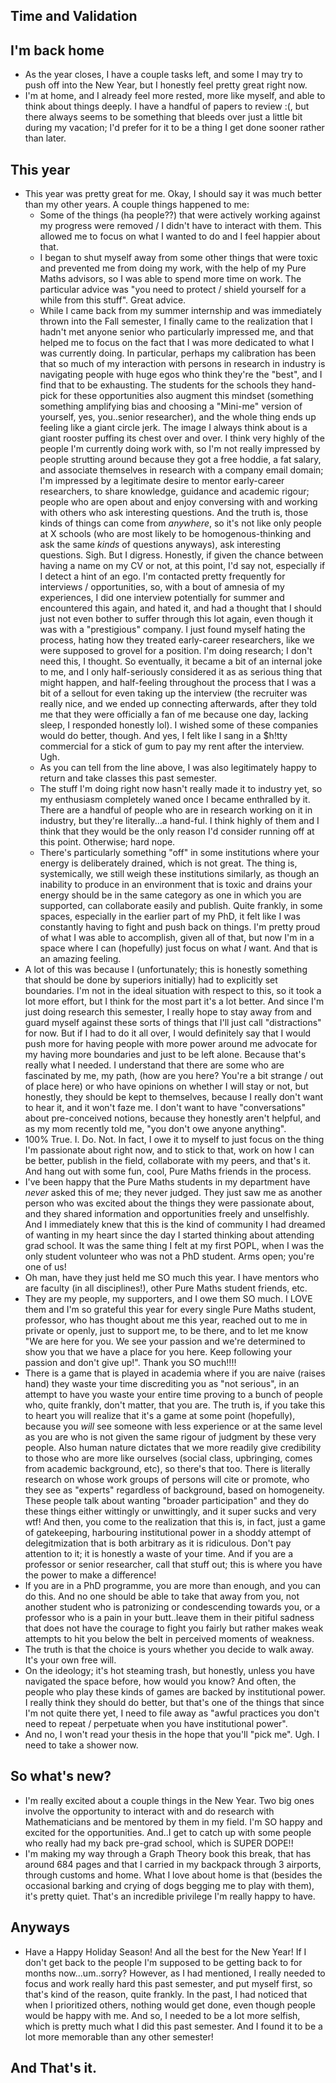 ## Time and Validation

## I'm back home
- As the year closes, I have a couple tasks left, and some I may try to push off into the New Year, but I honestly feel pretty great right now.
- I'm at home, and I already feel more rested, more like myself, and able to think about things deeply. I have a handful of papers to review :(,
but there always seems to be something that bleeds over just a little bit during my vacation; I'd prefer for it to be a thing I get done sooner
rather than later.

## This year
- This year was pretty great for me. Okay, I should say it was much better than my other years. A couple things happened to me:
  - Some of the things (ha people??) that were actively working against my progress were removed / I didn't have to interact with them. 
  This allowed me to focus on what I wanted to do and I feel happier
  about that.
  - I began to shut myself away from some other things that were toxic and prevented me from doing my work, with the help of my Pure Maths advisors, so 
  I was able to spend more time on work. The particular advice was "you need to protect / shield yourself for a while from this stuff". Great advice.
  - While I came back from my summer internship and was immediately thrown into the Fall semester, I finally came to the realization that I hadn't met
  anyone senior who particularly impressed me, and that helped me to focus on the fact that I was more dedicated to what I was currently doing.
  In particular, perhaps my calibration has been that so much of my interaction with persons in research in industry is navigating people with 
  huge egos who think they're the "best", and I find that to be exhausting. The students for the schools they hand-pick for these opportunities
  also augment this mindset (something something amplifying bias and choosing a "Mini-me" version of yourself, yes, you..senior researcher), 
  and the whole thing ends up feeling like a giant circle jerk. The image I always think
  about is a giant rooster puffing its chest over and over.
  I think very highly of the people I'm currently doing work with, so
  I'm not really impressed by people strutting around because they got a free hoddie, a fat salary, and associate themselves in research with a 
  company email domain; I'm impressed by a legitimate desire to mentor early-career researchers, to share knowledge, guidance and academic rigour;
  people who are open about and enjoy conversing with and working with others who ask interesting questions. And the truth is, those kinds of things
  can come from *anywhere*, so it's not like only people at X schools (who are most likely to be homogenous-thinking and ask the same *kinds* of questions
  anyways), ask interesting questions. Sigh. But I digress.
  Honestly, if given the chance between having a name on my CV or not,
  at this point, I'd say not, especially if I detect a hint of an ego. I'm contacted pretty frequently for interviews / opportunities, so, with a bout
  of amnesia of my experiences, I 
  did one interview potentially for summer and encountered this again,
  and hated it, and had a thought that I should just not even bother to suffer through this lot again, even though it was with a "prestigious" company.
  I just found myself hating the process, hating how they treated early-career researchers, like we were supposed to grovel for a position. I'm doing
  research; I don't need this, I thought. So eventually, it became a bit of an internal joke to me, and I only half-seriously considered it as as serious
  thing that might happen, and half-feeling throughout the process that I was a bit of a sellout for even taking up the interview (the recruiter was
  really nice, and we ended up connecting afterwards, after they told me that they were officially a fan of me because one day, lacking sleep, I responded
  honestly lol). I wished some of these companies would
  do better, though. And yes, I felt like I sang in a $h!tty commercial for a stick of gum to pay my rent after the interview. Ugh.
  - As you can tell from the line above, I was also legitimately happy to return and take classes this past semester.
  - The stuff I'm doing right now hasn't really made it to industry yet, so my enthusiasm completely waned once I became enthralled by it. There are
  a handful of people who are in research working on it in industry, but they're literally...a hand-ful. I think highly of them and I think that 
  they would be the only reason I'd consider running off at this point. Otherwise; hard nope.
  - There's particularly something "off" in some institutions where your energy is deliberately drained, which is not great. The thing is,
  systemically, we still weigh these institutions similarly, as though an inability to produce in an environment that is toxic and drains 
  your energy should be in the same category as one in which you are supported, can collaborate easily and publish. Quite frankly,
  in some spaces, especially in the earlier part of my PhD, it felt like I was constantly having to fight and push back on things. I'm 
  pretty proud of what I was able to accomplish, given all of that, but now I'm in a space where I can (hopefully) just focus on what *I* want.
  And that is an amazing feeling.
- A lot of this was because I (unfortunately; this is honestly something that should be done by superiors initially) had to explicitly set boundaries. 
I'm not in the ideal situation with respect to this, so it took a lot more effort,
but I think for the most part it's a lot better. And since I'm just doing research this semester, I really hope to stay away from and guard myself
against these sorts of things that I'll just call "distractions" for now. But if I had to do it all over, I would definitely say that I would push
more for having people with more power around me advocate for my having more boundaries and just to be left alone. 
Because that's really what I needed. I understand that there are some who are fascinated by me, my path, (how are you here? You're a bit strange / out
of place here)
or who have opinions on whether I will stay
or not, but honestly, they should be kept to themselves, because I really don't want to hear it, and it won't faze me. I don't want to have 
"conversations" about pre-conceived notions, because they honestly aren't helpful, and as my mom recently told me, "you don't owe anyone anything".
- 100% True. I. Do. Not. In fact, I owe it to myself to just focus on the thing I'm passionate about right now, and to stick to that, work on 
how I can be better, publish in the field, collaborate with my peers, and that's it. And hang out with some fun, cool, Pure Maths friends in the process.
- I've been happy that the Pure Maths students in my department have *never* asked this of me; they never judged. They just saw me as another person
who was excited about the things they were passionate about, and they shared information and opportunities freely and unselfishly. And I immediately
knew that this is the kind of community I had dreamed of wanting in my heart since the day I started thinking about attending grad school.
It was the same thing I felt at my first POPL, when I was the only student volunteer who was not a PhD student. Arms open; you're one of us!
- Oh man, have they just held me SO much this year. I have mentors who are faculty (in all disciplines!), other Pure Maths student friends, etc. 
- They are my people, my supporters, and I owe them SO much. I LOVE them and I'm so grateful this year
for every single Pure Maths student, professor, who has thought about me this year, reached out to me in private or openly, just to support me,
to be there, and to let me know "We are here for you. We see your passion and we're determined to show you that we have a place for you here. Keep
following your passion and don't give up!". Thank you SO much!!!!
- There is a game that is played in academia where if you are naive (raises hand) they waste your time discrediting you as "not serious", in an attempt
to have you waste your entire time proving to a bunch of people who, quite frankly, don't matter, that you are. The truth is, if you take this to heart
you will realize that it's a game at some point (hopefully), because you *will* see someone with less experience or at the same level as you are who 
is not given the same rigour of judgment by these very people. Also human nature dictates that we more readily give credibility to those who are more
like ourselves (social class, upbringing, comes from academic background, etc), so there's that too. There is literally research on whose work
groups of persons will cite or promote, who they see as "experts" regardless of background, based on homogeneity.
These people talk about wanting "broader participation"
and they do these things either wittingly or unwittingly, and it super sucks and very wtf!
And then, you come to the realization that this is, in fact, just a game of gatekeeping,
harbouring institutional power in a shoddy attempt of delegitmization that is both arbitrary as it is ridiculous. Don't pay attention to it;
it is honestly a waste of your time. And if you are a professor or senior researcher,
call that stuff out; this is where you have the power to make a difference! 
- If you are in a PhD programme, you are more than enough, and you can do this. And no one should be able to take that away from you,
not another student who is patronizing or condescending towards you, or a professor who is a pain in your butt..leave them in their pitiful sadness
that does not have the courage to fight you fairly but rather makes weak attempts to hit you below the belt in perceived moments of weakness.
- The truth is that the choice is yours whether you decide to walk away. It's your own free will.
- On the ideology; it's hot steaming trash, but honestly,
unless you have navigated the space before, how would you know? And often, the people who play these kinds of games are backed by institutional power.
I really think they should do better, but that's one of the things that since I'm not quite there yet, I need to file away as "awful practices you don't 
need to repeat / perpetuate when you have institutional power".
- And no, I won't read your thesis in the hope that you'll "pick me". Ugh. I need to take a shower now.

## So what's new?
- I'm really excited about a couple things in the New Year. Two big ones involve the opportunity to interact with and do research with Mathematicians
and be mentored by them in my field. I'm SO happy and excited for the opportunities. And..I get to catch up with some people who really had my back
pre-grad school, which is SUPER DOPE!!
- I'm making my way through a Graph Theory book this break, that has around 684 pages and that I carried in my backpack through 3 airports, through
customs and home. What I love about home is that (besides the occasional barking and crying of dogs begging me to play with them), it's pretty quiet.
That's an incredible privilege I'm really happy to have. 

## Anyways
- Have a Happy Holiday Season! And all the best for the New Year! If I don't get back to the people I'm supposed to be getting back to for months
now...um..sorry? However, as I had mentioned, I really needed to focus and work really hard this past semester, and put myself first, so that's kind
of the reason, quite frankly. In the past, I had noticed that when I prioritized others, nothing would get done, even though people would be happy
with me. And so, I needed to be a lot more selfish, which is pretty much what I did this past semester. And I found it to be a lot more memorable
than any other semester!

## And That's it.


